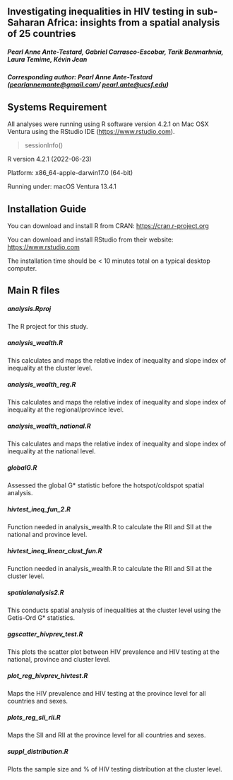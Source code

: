 ## Investigating inequalities in HIV testing in sub-Saharan Africa: insights from a spatial analysis of 25 countries

##### Pearl Anne Ante-Testard, Gabriel Carrasco-Escobar, Tarik Benmarhnia, Laura Temime, Kévin Jean

##### Corresponding author: Pearl Anne Ante-Testard (pearlannemante@gmail.com/ pearl.ante@ucsf.edu)

## Systems Requirement
All analyses were running using R software version 4.2.1 on Mac OSX Ventura using the RStudio IDE (https://www.rstudio.com).

> sessionInfo()

R version 4.2.1 (2022-06-23)

Platform: x86_64-apple-darwin17.0 (64-bit)

Running under: macOS Ventura 13.4.1

## Installation Guide
You can download and install R from CRAN: https://cran.r-project.org

You can download and install RStudio from their website: https://www.rstudio.com

The installation time should be < 10 minutes total on a typical desktop computer.

## Main R files

##### analysis.Rproj
The R project for this study.
##### analysis_wealth.R
This calculates and maps the relative index of inequality and slope index of inequality at the cluster level.
##### analysis_wealth_reg.R
This calculates and maps the relative index of inequality and slope index of inequality at the regional/province level.
##### analysis_wealth_national.R
This calculates and maps the relative index of inequality and slope index of inequality at the national level.
##### globalG.R
Assessed the global G* statistic before the hotspot/coldspot spatial analysis.
##### hivtest_ineq_fun_2.R
Function needed in analysis_wealth.R to calculate the RII and SII at the national and province level.
##### hivtest_ineq_linear_clust_fun.R
Function needed in analysis_wealth.R to calculate the RII and SII at the cluster level.
##### spatialanalysis2.R
This conducts spatial analysis of inequalities at the cluster level using the Getis-Ord G* statistics.
##### ggscatter_hivprev_test.R
This plots the scatter plot between HIV prevalence and HIV testing at the national, province and cluster level.
##### plot_reg_hivprev_hivtest.R 
Maps the HIV prevalence and HIV testing at the province level for all countries and sexes.
##### plots_reg_sii_rii.R 
Maps the SII and RII at the province level for all countries and sexes.
##### suppl_distribution.R
Plots the sample size and % of HIV testing distribution at the cluster level. 

